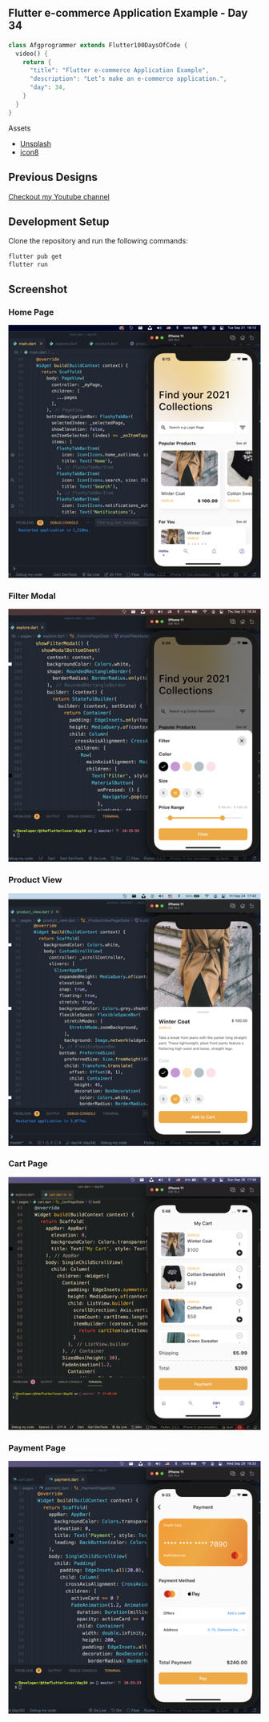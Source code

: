 ## Flutter e-commerce Application Example - Day 34

```dart
class Afgprogrammer extends Flutter100DaysOfCode {
  video() {
    return {
      "title": "Flutter e-commerce Application Example",
      "description": "Let’s make an e-commerce application.",
      "day": 34,
    }
  }
}
```

Assets 
* [Unsplash](https://unsplash.com)
* [icon8](https://icons8.com)

## Previous Designs
[Checkout my Youtube channel](https://youtube.com/afgprogrammer)


## Development Setup
Clone the repository and run the following commands:
```
flutter pub get
flutter run
```

## Screenshot
### Home Page
<img src="assets/screenshots/home-page.png" />

### Filter Modal
<img src="assets/screenshots/filter-modal.png" />

### Product View
<img src="assets/screenshots/product-view.png" />

### Cart Page
<img src="assets/screenshots/cart-page.png" />

### Payment Page
<img src="assets/screenshots/payment-page.png" />

